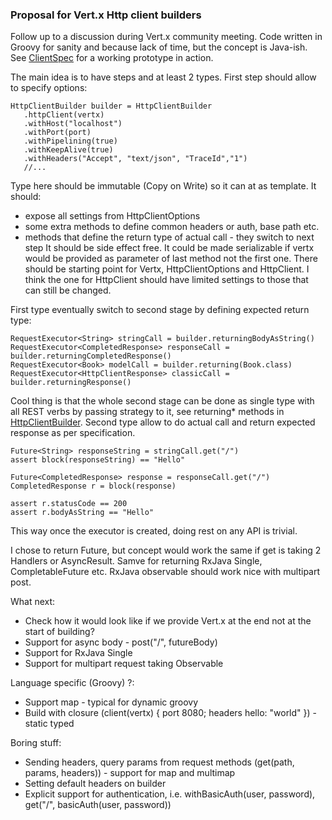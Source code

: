 ### Proposal for Vert.x Http client builders 

Follow up to a discussion during Vert.x community meeting. Code written in Groovy for sanity and because lack of time, but the concept is Java-ish.
See [ClientSpec](src/test/groovy/org/client/poc/ClientSpec.groovy) for a working prototype in action.

The main idea is to have steps and at least 2 types. First step should allow to specify options:

```
HttpClientBuilder builder = HttpClientBuilder
   .httpClient(vertx)
   .withHost("localhost")
   .withPort(port)
   .withPipelining(true)
   .withKeepAlive(true)
   .withHeaders("Accept", "text/json", "TraceId","1")
   //...
```

Type here should be immutable (Copy on Write) so it can at as template. It should:
- expose all settings from HttpClientOptions
- some extra methods to define common headers or auth, base path etc.
- methods that define the return type of actual call - they switch to next step
It should be side effect free. It could be made serializable if vertx would be provided
as parameter of last method not the first one.
There should be starting point for Vertx, HttpClientOptions and HttpClient. 
I think the one for HttpClient should have limited settings to those that can still be changed.

First type eventually switch to second stage by defining expected return type:

```
RequestExecutor<String> stringCall = builder.returningBodyAsString()
RequestExecutor<CompletedResponse> responseCall = builder.returningCompletedResponse()
RequestExecutor<Book> modelCall = builder.returning(Book.class)
RequestExecutor<HttpClientResponse> classicCall = builder.returningResponse()
```

Cool thing is that the whole second stage can be done as single type with all REST verbs by passing strategy to it, see returning\* methods in [HttpClientBuilder](src/main/groovy/org/client/poc/HttpClientBuilder.groovy).
Second type allow to do actual call and return expected response as per specification.

```
Future<String> responseString = stringCall.get("/")
assert block(responseString) == "Hello"

Future<CompletedResponse> response = responseCall.get("/")
CompletedResponse r = block(response)

assert r.statusCode == 200
assert r.bodyAsString == "Hello"
```

This way once the executor is created, doing rest on any API is trivial. 

I chose to return Future, but concept would work the same if get is taking 2 Handlers or AsyncResult.
Samve for returning RxJava Single, CompletableFuture etc. RxJava observable should work nice with multipart post.

What next:
- Check how it would look like if we provide Vert.x at the end not at the start of building?
- Support for async body - post("/", futureBody)
- Support for RxJava Single
- Support for multipart request taking Observable

Language specific (Groovy) ?:
- Support map - typical for dynamic groovy
- Build with closure (client(vertx) { port 8080; headers hello: "world" }) - static typed

Boring stuff:
- Sending headers, query params from request methods (get(path, params, headers)) - support for map and multimap
- Setting default headers on builder
- Explicit support for authentication, i.e. withBasicAuth(user, password), get("/", basicAuth(user, password))
